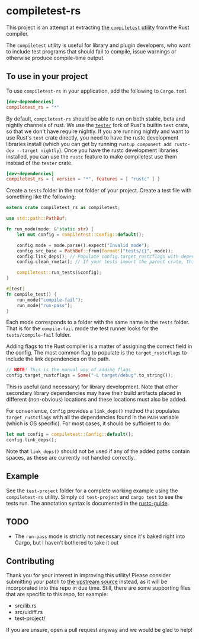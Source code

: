 compiletest-rs
==============

This project is an attempt at extracting [the `compiletest` utility][upstream]
from the Rust compiler.

The `compiletest` utility is useful for library and plugin developers, who want
to include test programs that should fail to compile, issue warnings or
otherwise produce compile-time output.

To use in your project
----------------------
To use `compiletest-rs` in your application, add the following to `Cargo.toml`

```toml
[dev-dependencies]
compiletest_rs = "*"
```

By default, `compiletest-rs` should be able to run on both stable, beta and
nightly channels of rust. We use the [`tester`](tester) fork of Rust's builtin
`test` crate, so that we don't have require nightly. If you are running nightly
and want to use Rust's `test` crate directly, you need to have the rustc development
libraries install (which you can get by running `rustup component add rustc-dev
--target nightly`). Once you have the rustc development libraries installed, you
can use the `rustc` feature to make compiletest use them instead of the `tester`
crate.

```toml
[dev-dependencies]
compiletest_rs = { version = "*", features = [ "rustc" ] }
```

Create a `tests` folder in the root folder of your project. Create a test file
with something like the following:

```rust
extern crate compiletest_rs as compiletest;

use std::path::PathBuf;

fn run_mode(mode: &'static str) {
    let mut config = compiletest::Config::default();

    config.mode = mode.parse().expect("Invalid mode");
    config.src_base = PathBuf::from(format!("tests/{}", mode));
    config.link_deps(); // Populate config.target_rustcflags with dependencies on the path
    config.clean_rmeta(); // If your tests import the parent crate, this helps with E0464

    compiletest::run_tests(&config);
}

#[test]
fn compile_test() {
    run_mode("compile-fail");
    run_mode("run-pass");
}

```

Each mode corresponds to a folder with the same name in the `tests` folder. That
is for the `compile-fail` mode the test runner looks for the
`tests/compile-fail` folder.

Adding flags to the Rust compiler is a matter of assigning the correct field in
the config. The most common flag to populate is the
`target_rustcflags` to include the link dependencies on the path.

```rust
// NOTE! This is the manual way of adding flags
config.target_rustcflags = Some("-L target/debug".to_string());
```

This is useful (and necessary) for library development. Note that other
secondary library dependencies may have their build artifacts placed in
different (non-obvious) locations and these locations must also be
added.

For convenience, `Config` provides a `link_deps()` method that
populates `target_rustcflags` with all the dependencies found in the
`PATH` variable (which is OS specific). For most cases, it should be
sufficient to do:

```rust
let mut config = compiletest::Config::default();
config.link_deps();
```

Note that `link_deps()` should not be used if any of the added paths contain
spaces, as these are currently not handled correctly.

Example
-------
See the `test-project` folder for a complete working example using the
`compiletest-rs` utility. Simply `cd test-project` and `cargo test` to see the
tests run. The annotation syntax is documented in the [rustc-guide][tests].

TODO
----
 - The `run-pass` mode is strictly not necessary since it's baked right into
   Cargo, but I haven't bothered to take it out

Contributing
------------

Thank you for your interest in improving this utility! Please consider
submitting your patch to [the upstream source][src] instead, as it will
be incorporated into this repo in due time. Still, there are some supporting
files that are specific to this repo, for example:

- src/lib.rs
- src/uidiff.rs
- test-project/

If you are unsure, open a pull request anyway and we would be glad to help!


[upstream]: https://github.com/rust-lang/rust/tree/master/src/tools/compiletest
[src]: https://github.com/rust-lang/rust/tree/master/src/tools/compiletest/src
[tests]: https://rust-lang.github.io/rustc-guide/tests/adding.html#header-commands-configuring-rustc
[tester]: https://crates.io/crates/tester
